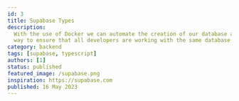 ```yaml
---
id: 3
title: Supabase Types
description:
  With the use of Docker we can automate the creation of our database and schema. This is a great
  way to ensure that all developers are working with the same database structure.
category: backend
tags: [supabase, typescript]
authors: [1]
status: published
featured_image: /supabase.png
inspiration: https://supabase.com
published: 16 May 2023
---
```


